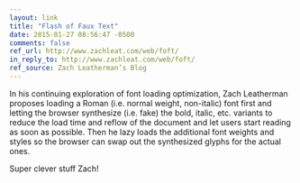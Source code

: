 ```yaml
---
layout: link
title: "Flash of Faux Text"
date: 2015-01-27 08:56:47 -0500
comments: false
ref_url: http://www.zachleat.com/web/foft/
in_reply_to: http://www.zachleat.com/web/foft/
ref_source: Zach Leatherman’s Blog
---
```


In his continuing exploration of font loading optimization, Zach Leatherman proposes loading a Roman (i.e. normal weight, non-italic) font first and letting the browser synthesize (i.e. fake) the bold, italic, etc. variants to reduce the load time and reflow of the document and let users start reading as soon as possible. Then he lazy loads the additional font weights and styles so the browser can swap out the synthesized glyphs for the actual ones.

Super clever stuff Zach!